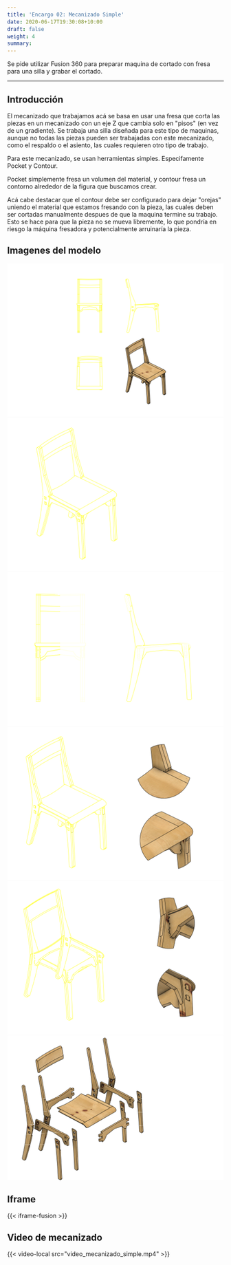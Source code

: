 ```yaml
---
title: 'Encargo 02: Mecanizado Simple'
date: 2020-06-17T19:30:08+10:00
draft: false
weight: 4
summary: 
---
```


Se pide utilizar Fusion 360 para preparar maquina de cortado con fresa para una silla y grabar el cortado.

---

## Introducción

El mecanizado que trabajamos acá se basa en usar una fresa que corta las piezas en un mecanizado con un eje Z que cambia solo en "pisos" (en vez de un gradiente). Se trabaja una silla diseñada para este tipo de maquinas, aunque no todas las piezas pueden ser trabajadas con este mecanizado, como el respaldo o el asiento, las cuales requieren otro tipo de trabajo.

Para este mecanizado, se usan herramientas simples. Especifamente Pocket y Contour.

Pocket simplemente fresa un volumen del material, y contour fresa un contorno alrededor de la figura que buscamos crear.

Acá cabe destacar que el contour debe ser configurado para dejar "orejas" uniendo el material que estamos fresando con la pieza, las cuales deben ser cortadas manualmente despues de que la maquina termine su trabajo. Esto se hace para que la pieza no se mueva libremente, lo que pondría en riesgo la máquina fresadora y potencialmente arruinaría la pieza. 

## Imagenes del modelo

![draw1](/img/Mecanizado_Simple/draw-01.png)
![draw2](/img/Mecanizado_Simple/draw-02.png)
![draw3](/img/Mecanizado_Simple/draw-03.png)
![draw4](/img/Mecanizado_Simple/draw-04.png)
![draw5](/img/Mecanizado_Simple/draw-05.png)
![draw6](/img/Mecanizado_Simple/draw-06.png)

## Iframe

{{< iframe-fusion >}}

## Video de mecanizado

{{< video-local src="video_mecanizado_simple.mp4" >}}